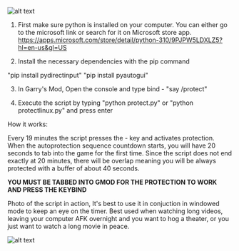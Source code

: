 ![alt text](https://i.imgur.com/OTmOc4x.png)


1. First make sure python is installed on your computer. You can either go to the microsoft link or search for it on Microsoft store app. https://apps.microsoft.com/store/detail/python-310/9PJPW5LDXLZ5?hl=en-us&gl=US

2. Install the necessary dependencies with the pip command

"pip install pydirectinput"
"pip install pyautogui"

3. In Garry's Mod, Open the console and type  bind - "say /protect" 

4. Execute the script by typing "python protect.py" or "python protectlinux.py" and press enter

How it works:

Every 19 minutes the script presses the - key and activates protection. When the autoprotection sequence countdown starts, you will have 20 seconds to tab into the game for the first time. Since the script does not end exactly at 20 minutes, there will be overlap meaning you will be always protected with a buffer of about 40 seconds.


**YOU MUST BE TABBED INTO GMOD FOR THE PROTECTION TO WORK AND PRESS THE KEYBIND**


Photo of the script in action, It's best to use it in conjuction in windowed mode to keep an eye on the timer. Best used when watching long videos, leaving your computer AFK overnight and you want to hog a theater, or you just want to watch a long movie in peace.

![alt text](https://i.imgur.com/LF63hnT.png)
